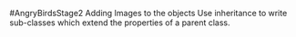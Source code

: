 #AngryBirdsStage2
Adding Images to the objects
Use inheritance to write sub-classes which extend the properties of a parent class.